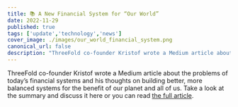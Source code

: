 ```yaml
---
title: 📚 A New Financial System for “Our World”
date: 2022-11-29
published: true
tags: ['update','technology','news']
cover_image: ./images/our_world_financial_system.png
canonical_url: false
description: "ThreeFold co-founder Kristof wrote a Medium article about the problems of today’s financial systems and his thoughts on building better, more balanced systems..."
---
```


ThreeFold co-founder Kristof wrote a Medium article about the problems of today’s financial systems and his thoughts on building better, more balanced systems for the benefit of our planet and all of us. Take a look at the summary and discuss it here or you can read [the full article](https://medium.com/@despiegk/a-new-financial-system-for-our-world-602605d1f6d7).
